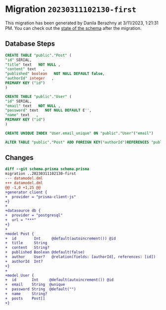 # Migration `20230311102130-first`

This migration has been generated by Danila Berazhny at 3/11/2023, 1:21:31 PM.
You can check out the [state of the schema](./schema.prisma) after the migration.

## Database Steps

```sql
CREATE TABLE "public"."Post" (
"id" SERIAL,
"title" text   NOT NULL ,
"content" text   ,
"published" boolean   NOT NULL DEFAULT false,
"authorId" integer   ,
PRIMARY KEY ("id")
)

CREATE TABLE "public"."User" (
"id" SERIAL,
"email" text   NOT NULL ,
"password" text   NOT NULL DEFAULT E'',
"name" text   ,
PRIMARY KEY ("id")
)

CREATE UNIQUE INDEX "User.email_unique" ON "public"."User"("email")

ALTER TABLE "public"."Post" ADD FOREIGN KEY("authorId")REFERENCES "public"."User"("id") ON DELETE SET NULL ON UPDATE CASCADE
```

## Changes

```diff
diff --git schema.prisma schema.prisma
migration ..20230311102130-first
--- datamodel.dml
+++ datamodel.dml
@@ -1,0 +1,25 @@
+generator client {
+  provider = "prisma-client-js"
+}
+
+datasource db {
+  provider = "postgresql"
+  url = "***"
+}
+
+model Post {
+  id        Int     @default(autoincrement()) @id
+  title     String
+  content   String?
+  published Boolean @default(false)
+  author    User?   @relation(fields: [authorId], references: [id])
+  authorId  Int?
+}
+
+model User {
+  id       Int     @default(autoincrement()) @id
+  email    String  @unique
+  password String  @default("")
+  name     String?
+  posts    Post[]
+}
```


